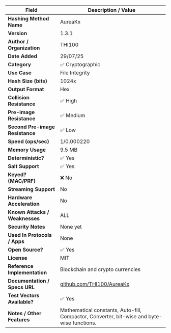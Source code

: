 | **Field**                       | **Description / Value**                                                                    |
|---------------------------------|--------------------------------------------------------------------------------------------|
| **Hashing Method Name**         | AureaKx                                                                                    |
| **Version**                     | 1.3.1                                                                                      |
| **Author / Organization**       | THI100                                                                                     |
| **Date Added**                  | 29/07/25                                                                                   |
| **Category**                    | ✅ Cryptographic                                                                           |
| **Use Case**                    | File Integrity                                                                             |
| **Hash Size (bits)**            | 1024x                                                                                      |
| **Output Format**               | Hex                                                                                        |
| **Collision Resistance**        | ✅ High                                                                                    |
| **Pre-image Resistance**        | ✅ Medium                                                                                  |
| **Second Pre-image Resistance** | ✅ Low                                                                                     |
| **Speed (ops/sec)**             | 1/0.000220                                                                                 |
| **Memory Usage**                | 9.5 MB                                                                                     |
| **Deterministic?**              | ✅ Yes                                                                                     |
| **Salt Support**                | ✅ Yes                                                                                     |
| **Keyed? (MAC/PRF)**            | ❌ No                                                                                      |
| **Streaming Support**           | No                                                                                         |
| **Hardware Acceleration**       | No                                                                                         |
| **Known Attacks / Weaknesses**  | ALL                                                                                       |
| **Security Notes**              | None yet                                                                                   |
| **Used In Protocols / Apps**    | None                                                                                       |
| **Open Source?**                | ✅ Yes                                                                                     |
| **License**                     | MIT                                                                                        |
| **Reference Implementation**    | Blockchain and crypto currencies                                                           |
| **Documentation / Specs URL**   | [github.com/THI100/AureaKx](https://github.com/THI100/AureaKx)                             |
| **Test Vectors Available?**     | ✅ Yes                                                                                     |
| **Notes / Other Features**      | Mathematical constants, Auto-fill, Compactor, Converter, bit-wise and byte-wise functions. |
